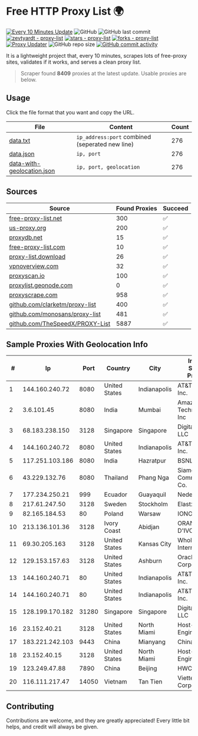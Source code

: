 
# Free HTTP Proxy List 🌍

[![Every 10 Minutes Update](https://github.com/mertguvencli/http-proxy-list/actions/workflows/main.yml/badge.svg?branch=main)](https://github.com/mertguvencli/http-proxy-list/actions/workflows/main.yml)
![GitHub](https://img.shields.io/github/license/mertguvencli/http-proxy-list)
![GitHub last commit](https://img.shields.io/github/last-commit/mertguvencli/http-proxy-list)
[![zevtyardt - proxy-list](https://img.shields.io/static/v1?label=zevtyardt&message=proxy-list&color=blue&logo=github)](https://github.com/zevtyardt/proxy-list "Go to GitHub repo")
[![stars - proxy-list](https://img.shields.io/github/stars/zevtyardt/proxy-list?style=social)](https://github.com/zevtyardt/proxy-list)
[![forks - proxy-list](https://img.shields.io/github/forks/zevtyardt/proxy-list?style=social)](https://github.com/zevtyardt/proxy-list)
[![Proxy Updater](https://github.com/zevtyardt/proxy-list/workflows/Proxy%20Updater/badge.svg)](https://github.com/zevtyardt/proxy-list/actions?query=workflow:"Proxy+Updater")
![GitHub repo size](https://img.shields.io/github/repo-size/zevtyardt/proxy-list)
[![GitHub commit activity](https://img.shields.io/github/commit-activity/m/zevtyardt/proxy-list?logo=commits)](https://github.com/zevtyardt/proxy-list/commits/main)

It is a lightweight project that, every 10 minutes, scrapes lots of free-proxy sites, validates if it works, and serves a clean proxy list.

> Scraper found **8409** proxies at the latest update. Usable proxies are below.

## Usage

Click the file format that you want and copy the URL.

|File|Content|Count|
|----|-------|-----|
|[data.txt](https://raw.githubusercontent.com/mertguvencli/http-proxy-list/main/proxy-list/data.txt)|`ip_address:port` combined (seperated new line)|276|
|[data.json](https://raw.githubusercontent.com/mertguvencli/http-proxy-list/main/proxy-list/data.json)|`ip, port`|276|
|[data-with-geolocation.json](https://raw.githubusercontent.com/mertguvencli/http-proxy-list/main/proxy-list/data-with-geolocation.json)|`ip, port, geolocation`|276|

## Sources

|Source|Found Proxies|Succeed|
|------|-------------|-------|
|[free-proxy-list.net](https://free-proxy-list.net)|300|✅|
|[us-proxy.org](https://www.us-proxy.org)|200|✅|
|[proxydb.net](http://proxydb.net)|15|✅|
|[free-proxy-list.com](https://free-proxy-list.com/?page=&port=&type%5B%5D=http&type%5B%5D=https&up_time=0&search=Search)|10|✅|
|[proxy-list.download](https://www.proxy-list.download/HTTP)|26|✅|
|[vpnoverview.com](https://vpnoverview.com/privacy/anonymous-browsing/free-proxy-servers)|32|✅|
|[proxyscan.io](https://www.proxyscan.io)|100|✅|
|[proxylist.geonode.com](https://proxylist.geonode.com/api/proxy-list?limit=300&page=1&sort_by=lastChecked&sort_type=desc&protocols=http,https)|0|✅|
|[proxyscrape.com](https://api.proxyscrape.com/v2/?request=displayproxies&protocol=http&timeout=10000&country=all&ssl=all&anonymity=all)|958|✅|
|[github.com/clarketm/proxy-list](https://raw.githubusercontent.com/clarketm/proxy-list/master/proxy-list-raw.txt)|400|✅|
|[github.com/monosans/proxy-list](https://raw.githubusercontent.com/monosans/proxy-list/main/proxies/http.txt)|481|✅|
|[github.com/TheSpeedX/PROXY-List](https://raw.githubusercontent.com/TheSpeedX/PROXY-List/master/http.txt)|5887|✅|


## Sample Proxies With Geolocation Info

|#|Ip|Port|Country|City|Internet Service Provider|
|-|--|----|-------|----|-------------------------|
|1|144.160.240.72|8080|United States|Indianapolis|AT&T Services, Inc.|
|2|3.6.101.45|8080|India|Mumbai|Amazon Technologies Inc|
|3|68.183.238.150|3128|Singapore|Singapore|DigitalOcean, LLC|
|4|144.160.240.72|8080|United States|Indianapolis|AT&T Services, Inc.|
|5|117.251.103.186|8080|India|Hazratpur|BSNL Internet|
|6|43.229.132.76|8080|Thailand|Phang Nga|Siamdata Communication Co.|
|7|177.234.250.21|999|Ecuador|Guayaquil|Nedetel S.A.|
|8|217.61.247.50|3128|Sweden|Stockholm|Elastx AB|
|9|82.165.184.53|80|Poland|Warsaw|IONOS SE|
|10|213.136.101.36|3128|Ivory Coast|Abidjan|ORANGE COTE D'IVOIRE|
|11|69.30.205.163|3128|United States|Kansas City|WholeSale Internet|
|12|129.153.157.63|3128|United States|Ashburn|Oracle Corporation|
|13|144.160.240.71|80|United States|Indianapolis|AT&T Services, Inc.|
|14|144.160.240.71|80|United States|Indianapolis|AT&T Services, Inc.|
|15|128.199.170.182|31280|Singapore|Singapore|DigitalOcean, LLC|
|16|23.152.40.21|3128|United States|North Miami|Host-Engine.com|
|17|183.221.242.103|9443|China|Mianyang|China Mobile|
|18|23.152.40.15|3128|United States|North Miami|Host-Engine.com|
|19|123.249.47.88|7890|China|Beijing|HWCSNET|
|20|116.111.217.47|14050|Vietnam|Tan Tien|Viettel Corporation|



## Contributing

Contributions are welcome, and they are greatly appreciated! Every
little bit helps, and credit will always be given.

